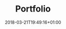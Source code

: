 ---
title: "Portfolio"
date: 2018-03-21T19:49:16+01:00
draft: true
menu:
  main:
    name: "Portfolio"
    identifier: "portfolio"
    url: "/portfolio/"
    weight: 4
    post: "p"
---